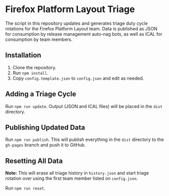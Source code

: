 # Firefox Platform Layout Triage

The script in this repository updates and generates triage duty cycle rotations for the Firefox Platform Layout team. Data is published as JSON for consumption by release management auto-nag bots, as well as ICAL for consumption by team members.

## Installation

1. Clone the repository.
2. Run `npm install`.
3. Copy `config.template.json` to `config.json` and edit as needed.

## Adding a Triage Cycle

Run `npm run update`. Output (JSON and ICAL files) will be placed in the `dist` directory.

## Publishing Updated Data

Run `npm run publish`. This will publish everything in the `dist` directory to the `gh-pages` branch and push it to GitHub.

## Resetting All Data

**Note:** This will erase all triage history in `history.json` and start triage rotation over using the first team member listed on `config.json`.

Run `npm run reset`.